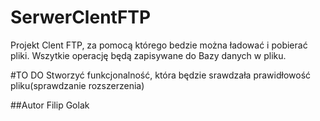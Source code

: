 # SerwerClentFTP

Projekt
Clent FTP, za pomocą którego bedzie można ładować i pobierać pliki.
Wszytkie operację będą zapisywane do Bazy danych w pliku.

#TO DO
Stworzyć funkcjonalność, która będzie srawdzała prawidłowość pliku(sprawdzanie rozszerzenia)

##Autor
Filip Golak